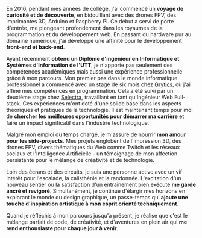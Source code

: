En 2016, pendant mes années de collège, j'ai commencé un **voyage de curiosité et de découverte**, en bidouillant avec des drones FPV, des imprimantes 3D, Arduino et Raspberry Pi. Ce début a servi de porte d'entrée, me plongeant profondément dans les royaumes de la programmation et du développement web. En passant du hardware pur au domaine numérique, j'ai développé une affinité pour le développement **front-end et back-end**.

Ayant récemment **obtenu un Diplôme d'ingénieur en Informatique et Systèmes d'Information de l'UTT**, je n'apporte pas seulement des compétences académiques mais aussi une expérience professionnelle grâce à mon parcours. Mon premier pas dans le monde informatique professionnel a commencé avec un stage de six mois chez [Grytics](https://grytics.com), où j'ai affiné mes compétences en programmation. Cela a été suivi par un deuxième stage chez [Selectra](https://careers.selectra.com/), travaillant en tant qu'Ingénieur Web Full-stack. Ces expériences m'ont doté d'une solide base dans les aspects théoriques et pratiques de la technologie. Il est maintenant temps pour moi de **chercher les meilleures opportunités pour démarrer ma carrière** et faire un impact significatif dans l'industrie technologique.

Malgré mon emploi du temps chargé, je m'assure de nourrir **mon amour pour les side-projects**. Mes projets englobent de l'impression 3D, des drones FPV, divers thématiques du Web comme Twitch et les réseaux sociaux et l'Intelligence Artificielle - un témoignage de mon affection persistante pour le mélange de créativité et de technologie.

Loin des écrans et des circuits, je suis une personne active avec un vif intérêt pour l'escalade, la calisthénie et la randonnée. L'excitation d'un nouveau sentier ou la satisfaction d'un entraînement bien exécuté **me garde ancré et revigoré**. Simultanément, je continue d'élargir mes horizons en explorant le monde du design graphique, un passe-temps qui **ajoute une touche d'inspiration artistique à mon esprit orienté techniquement**.

Quand je réfléchis à mon parcours jusqu'à présent, je réalise que c'est le mélange parfait de code, de créativité, et d'aventures en plein air qui **me rend enthousiaste pour chaque jour à venir**.
